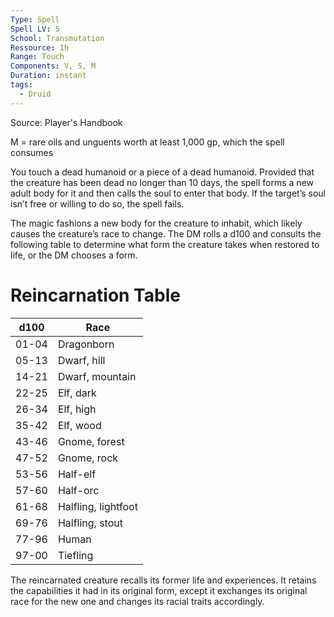 ```yaml
---
Type: Spell
Spell LV: 5
School: Transmutation
Ressource: 1h
Range: Touch
Components: V, S, M
Duration: instant
tags:
  - Druid
---
```

Source: Player's Handbook

M = rare oils and unguents worth at least 1,000 gp, which the spell consumes

You touch a dead humanoid or a piece of a dead humanoid. Provided that the creature has been dead no longer than 10 days, the spell forms a new adult body for it and then calls the soul to enter that body. If the target’s soul isn’t free or willing to do so, the spell fails.

The magic fashions a new body for the creature to inhabit, which likely causes the creature’s race to change. The DM rolls a d100 and consults the following table to determine what form the creature takes when restored to life, or the DM chooses a form.

# Reincarnation Table

| d100                | Race                |
| ------------------- | ------------------- |
| 01-04               | Dragonborn          |
| 05-13               | Dwarf, hill         |
| 14-21               | Dwarf, mountain     |
| 22-25               | Elf, dark           |
| 26-34               | Elf, high           |
| 35-42               | Elf, wood           |
| 43-46               | Gnome, forest       |
| 47-52               | Gnome, rock         |
| 53-56               | Half-elf            |
| 57-60               | Half-orc            |
| 61-68               | Halfling, lightfoot |
| 69-76               | Halfling, stout     |
| 77-96               | Human               |
| 97-00               | Tiefling            |

The reincarnated creature recalls its former life and experiences. It retains the capabilities it had in its original form, except it exchanges its original race for the new one and changes its racial traits accordingly.